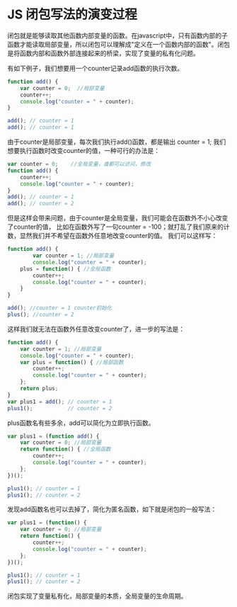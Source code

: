 # JS 闭包写法的演变过程


闭包就是能够读取其他函数内部变量的函数。在javascript中，只有函数内部的子函数才能读取局部变量，所以闭包可以理解成"定义在一个函数内部的函数"。闭包是将函数内部和函数外部连接起来的桥梁，实现了变量的私有化问题。

有如下例子，我们想要用一个counter记录add函数的执行次数。

```js
function add() {
	var counter = 0;  //局部变量
	counter++;
	console.log("counter = " + counter);
}

add(); // counter = 1
add(); // counter = 1
```
由于counter是局部变量，每次我们执行add()函数，都是输出 counter = 1;
我们想要执行函数时改变counter的值，一种可行的办法是：

```js
var counter = 0;    //全局变量，谁都可以访问，修改
function add() {
	counter++;
	console.log("counter = " + counter);
}
add(); // counter = 1
add(); // counter = 2
```
但是这样会带来问题，由于counter是全局变量，我们可能会在函数外不小心改变了counter的值，
比如在函数外写了一句counter = -100；就打乱了我们原来的计数，显然我们并不希望在函数外任意地改变counter的值。
我们可以这样写：

```js
function add() {
	    var counter = 1; //局部变量
        console.log("counter = " + counter);
	plus = function() { //全局函数
		counter++; 
		console.log("counter = " + counter);
	}
}

add(); //counter = 1 counter初始化
plus(); //counter = 2
```
这样我们就无法在函数外任意改变counter了，进一步的写法是：

```js
function add() {
    var counter = 1; //局部变量
    console.log("counter = " + counter);
	var plus = function() { //局部函数
		counter++; 
		console.log("counter = " + counter);
	};
	return plus;
}
var plus1 = add(); // counter = 1
plus1();           // counter = 2
```
plus函数名有些多余，add可以简化为立即执行函数。

```js
var plus1 = (function add() {
	var counter = 0; //局部变量
	return function() { //全局函数
		counter++; 
		console.log("counter = " + counter);
	};
})();

plus1(); // counter = 1
plus1(); // counter = 2
```

发现add函数名也可以去掉了，简化为匿名函数，如下就是闭包的一般写法：

```js
var plus1 = (function() {
	var counter = 0; //局部变量
	return function() { 
		counter++; 
		console.log("counter = " + counter);
	};
})();

plus1(); // counter = 1
plus1(); // counter = 2
```
闭包实现了变量私有化，局部变量的本质，全局变量的生命周期。
